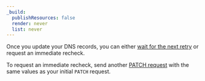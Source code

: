 ```yaml
---
_build:
  publishResources: false
  render: never
  list: never
---
```


Once you update your DNS records, you can either [wait for the next retry](/ssl/ssl-tls/validation-backoff-schedule/) or request an immediate recheck.

To request an immediate recheck, send another [PATCH request](https://api.cloudflare.com/#ssl-verification-edit-ssl-certificate-pack-validation-method) with the same values as your initial `PATCH` request.

